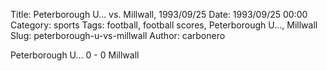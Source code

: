 Title: Peterborough U… vs. Millwall, 1993/09/25
Date: 1993/09/25 00:00
Category: sports
Tags: football, football scores, Peterborough U…, Millwall
Slug: peterborough-u-vs-millwall
Author: carbonero


Peterborough U… 0 - 0 Millwall

